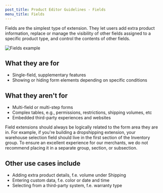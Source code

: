```yaml
---
post_title: Product Editor Guidelines - Fields
menu_title: Fields
---
```


Fields are the simplest type of extension. They let users add extra product information, replace or manage the visibility of other fields assigned to a specific product type, and control the contents of other fields.

![Fields example](https://developer.poocommerce.com/wp-content/uploads/2023/12/product-editor-ext-guidelines-fields.png)

## What they are for

- Single-field, supplementary features
- Showing or hiding form elements depending on specific conditions

## What they aren't for

- Multi-field or multi-step forms
- Complex tables, e.g., permissions, restrictions, shipping volumes, etc
- Embedded third-party experiences and websites

Field extensions should always be logically related to the form area they are in. For example, if you're building a dropshipping extension, your warehouse selection field should live in the first section of the Inventory group. To ensure an excellent experience for our merchants, we do not recommend placing it in a separate group, section, or subsection.

## Other use cases include

- Adding extra product details, f.e. volume under Shipping
- Entering custom data, f.e. color or date and time
- Selecting from a third-party system, f.e. warranty type

